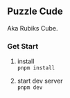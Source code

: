 ## Puzzle Cude
Aka Rubiks Cube.

### Get Start

1. install   
`pnpm install`

2. start dev server   
`pnpm dev`